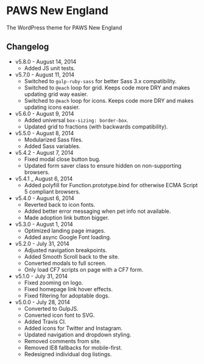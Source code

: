 # PAWS New England

The WordPress theme for PAWS New England



## Changelog

* v5.8.0 - August 14, 2014
	* Added JS unit tests.
* v5.7.0 - August 11, 2014
	* Switched to `gulp-ruby-sass` for better Sass 3.x compatibility.
	* Switched to `@each` loop for grid. Keeps code more DRY and makes updating grid way easier.
	* Switched to `@each` loop for icons. Keeps code more DRY and makes updating icons easier.
* v5.6.0 - August 9, 2014
	* Added universal `box-sizing: border-box`.
	* Updated grid to fractions (with backwards compatibility).
* v5.5.0 - August 8, 2014
	* Modularized Sass files.
	* Added Sass variables.
* v5.4.2 - August 7, 2014
	* Fixed modal close button bug.
	* Updated form saver class to ensure hidden on non-supporting browsers.
* v5.4.1 _ August 6, 2014
	* Added polyfill for Function.prototype.bind for otherwise ECMA Script 5 compliant browsers.
* v5.4.0 - August 6, 2014
	* Reverted back to icon fonts.
	* Added better error messaging when pet info not available.
	* Made adoption link button bigger.
* v5.3.0 - August 1, 2014
	* Optimized landing page images.
	* Added async Google Font loading.
* v5.2.0 - July 31, 2014
	* Adjusted navigation breakpoints.
	* Added Smooth Scroll back to the site.
	* Converted modals to full screen.
	* Only load CF7 scripts on page with a CF7 form.
* v5.1.0 - July 31, 2014
	* Fixed zooming on logo.
	* Fixed homepage link hover effects.
	* Fixed filtering for adoptable dogs.
* v5.0.0 - July 28, 2014
	* Converted to GulpJS.
	* Converted icon font to SVG.
	* Added Travis CI.
	* Added icons for Twitter and Instagram.
	* Updated navigation and dropdown styling.
	* Removed comments from site.
	* Removed IE8 fallbacks for mobile-first.
	* Redesigned individual dog listings.
